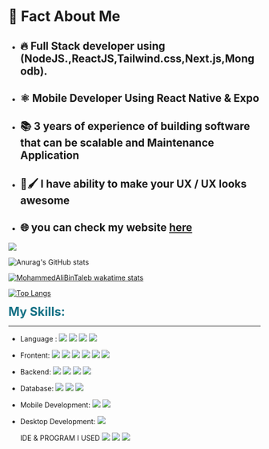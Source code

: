 # 📑 Fact About Me

- ## 🔥 Full Stack developer using (NodeJS.,ReactJS,Tailwind.css,Next.js,Mongodb).
- ## ⚛ Mobile Developer Using React Native & Expo
- ## 📚 3 years of experience of building software that can be scalable and Maintenance Application
- ## 🎨🖌 I have ability to make your UX / UX looks awesome
- ## 🌐 you can check my website [here](https://mohammedalicode.vercel.app/)

![](https://komarev.com/ghpvc/?username=MohammedAliBinTaleb&color=blue)

![Anurag's GitHub stats](https://github-readme-stats.vercel.app/api?username=MohammedAliBinTaleb&count_private=true&title_color=167286&text_color=000)&nbsp;

[![MohammedAliBinTaleb wakatime stats](https://github-readme-stats.vercel.app/api/wakatime?username=mohammedalibintaleb)](https://github.com/anuraghazra/github-readme-stats)

[![Top Langs](https://github-readme-stats.vercel.app/api/top-langs/?username=MohammedAliBinTaleb&layout=compact)](https://github.com/MohammedAliBinTaleb/github-readme-stats)

<span style="color:#167286;font-size:24px;font-weight:bold">My Skills:</span>

<hr/>

- Language :
  [<img src="https://img.shields.io/badge/JavaScript-323330?style=for-the-badge&logo=javascript&logoColor=F7DF1E"/>]()
  [<img src="https://img.shields.io/badge/TypeScript-007ACC?style=for-the-badge&logo=typescript&logoColor=white"/>]()
  [<img src="https://img.shields.io/badge/Java-ED8B00?style=for-the-badge&logo=java&logoColor=white"/>]()
  [<img src="https://img.shields.io/badge/Rust-black?style=for-the-badge&logo=rust&logoColor=#E57324"/>]()

- Frontent:
  [<img src="https://img.shields.io/badge/HTML5-E34F26?style=for-the-badge&logo=html5&logoColor=white"/>]()
  [<img src="https://img.shields.io/badge/CSS3-1572B6?style=for-the-badge&logo=css3&logoColor=white"/>]()
  [<img src="https://img.shields.io/badge/React-20232A?style=for-the-badge&logo=react&logoColor=61DAFB"/>]()
  [<img src="https://img.shields.io/badge/Gatsby-663399?style=for-the-badge&logo=gatsby&logoColor=white"/>]()
  [<img src="https://img.shields.io/badge/Sass-CC6699?style=for-the-badge&logo=sass&logoColor=white"/>]()
  [<img src="https://img.shields.io/badge/Tailwind_CSS-38B2AC?style=for-the-badge&logo=tailwind-css&logoColor=white"/>]()

- Backend:
  [<img src="https://img.shields.io/badge/Node.js-339933?style=for-the-badge&logo=nodedotjs&logoColor=white"/>]()
  [<img src="https://img.shields.io/badge/Express.js-000000?style=for-the-badge&logo=express&logoColor=white"/>]()
  [<img src="https://img.shields.io/badge/Socket.io-010101?&style=for-the-badge&logo=Socket.io&logoColor=white"/>]()
  [<img src="https://img.shields.io/badge/next.js-000000?style=for-the-badge&logo=nextdotjs&logoColor=white"/>]()

- Database:
  [<img src="https://img.shields.io/badge/MySQL-00000F?style=for-the-badge&logo=mysql&logoColor=white"/>]()
  [<img src="https://img.shields.io/badge/MongoDB-white?style=for-the-badge&logo=mongodb&logoColor=4EA94B"/>]()
  [<img src="https://img.shields.io/badge/firebase-ffca28?style=for-the-badge&logo=firebase&logoColor=black"/>]()

- Mobile Development:
  [<img src="https://img.shields.io/badge/React_Native-20232A?style=for-the-badge&logo=react&logoColor=61DAFB"/>]()
  [<img src="https://img.shields.io/badge/Expo-1B1F23?style=for-the-badge&logo=expo&logoColor=white"/>]()

- Desktop Development:
  [<img src="https://img.shields.io/badge/Electron-2B2E3A?style=for-the-badge&logo=electron&logoColor=9FEAF9"/>]()

  IDE & PROGRAM I USED
  [<img src="https://img.shields.io/badge/Visual_Studio_Code-0078D4?style=for-the-badge&logo=visual%20studio%20code&logoColor=white"/>]()
  [<img src="https://img.shields.io/badge/Figma-F24E1E?style=for-the-badge&logo=figma&logoColor=white"/>]()
  [<img src="https://img.shields.io/badge/Notion-000000?style=for-the-badge&logo=notion&logoColor=white"/>]()
